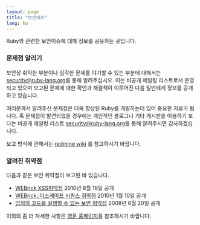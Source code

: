 ```yaml
---
layout: page
title: "보안이슈"
lang: ko
---
```


Ruby와 관련한 보안이슈에 대해 정보를 공유하는 곳입니다.

### 문제점 알리기

보안상 취약한 부분이나 심각한 문제를 야기할 수 있는 부분에 대해서는
[security@ruby-lang.org](mailto:security@ruby-lang.org)를 통해 알려주십시오. 이는
비공개 메일링 리스트로서 운영되고 있으며 보고된 문제에 대한 확인과 해결책이 이루어진 다음 일반에게 정보를 공개하고 있습니다.

여러분께서 알려주신 문제점은 더욱 향상된 Ruby를 개발하는데 있어 중요한 자료가 됩니다. 혹 문제점이 발견되었을 경우에는
개인적인 블로그나 기타 게시판을 이용하기 보다는 비공개 메일링 리스트
[security@ruby-lang.org](mailto:security@ruby-lang.org)를 통해 알려주시면
감사하겠습니다.

보고 방식에 관해서는 [redmine wiki][1] 를 참고하시기 바랍니다.

### 알려진 취약점

다음과 같은 보안 취약점이 보고된 바 있습니다.

* [WEBrick XSS취약점][2] 2010년 8월 16일 공개
* [WEBrick::이스케이프 시퀀스 취약점][3] 2010년 1월 10일 공개
* [임의의 코드를 실행할 수 있는 보안 취약성][4] 2008년 6월 20일 공개

이외의 좀 더 자세한 사항은 [영문 홈페이지][5]를 참조하시기 바랍니다.



[1]: http://redmine.ruby-lang.org/projects/ruby/wiki 
[2]: /ko/news/2010/08/16/webrick-xss-cve-2010-0541/ "CVE-2010-0541"
[3]: /ko/news/2010/01/15/webrick-escape-sequence-injection/ 
[4]: /ko/news/2008/06/23/arbitrary-code-execution-vulnerabilities/ 
[5]: /en/security 

